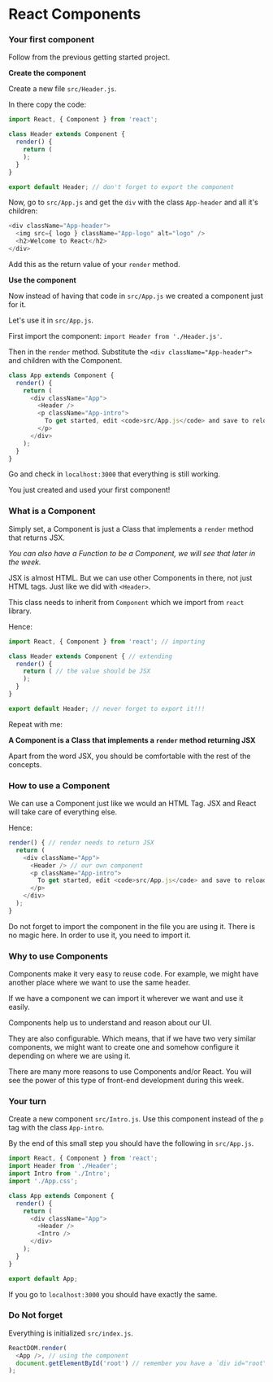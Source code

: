 # React Components

### Your first component

Follow from the previous getting started project.

**Create the component**

Create a new file `src/Header.js`.

In there copy the code:

```javascript
import React, { Component } from 'react';

class Header extends Component {
  render() {
    return (
    );
  }
}

export default Header; // don't forget to export the component
```

Now, go to `src/App.js` and get the `div` with the class `App-header` and all it's children:

```javascript
<div className="App-header">
  <img src={ logo } className="App-logo" alt="logo" />
  <h2>Welcome to React</h2>
</div>
```

Add this as the return value of your `render` method.

**Use the component**

Now instead of having that code in `src/App.js` we created a component just for it.

Let's use it in `src/App.js`.

First import the component: `import Header from './Header.js'`.

Then in the `render` method. Substitute the `<div className="App-header">` and children with the Component.

```javascript
class App extends Component {
  render() {
    return (
      <div className="App">
        <Header />
        <p className="App-intro">
          To get started, edit <code>src/App.js</code> and save to reload.
        </p>
      </div>
    );
  }
}
```

Go and check in `localhost:3000` that everything is still working.

You just created and used your first component!

### What is a Component

Simply set, a Component is just a Class that implements a `render` method that returns JSX.

*You can also have a Function to be a Component, we will see that later in the week.*

JSX is almost HTML. But we can use other Components in there, not just HTML tags. Just like we did with `<Header>`.

This class needs to inherit from `Component` which we import from `react` library.

Hence:

```javascript
import React, { Component } from 'react'; // importing

class Header extends Component { // extending
  render() {
    return ( // the value should be JSX
    );
  }
}

export default Header; // never forget to export it!!!
```

Repeat with me:

**A Component is a Class that implements a `render` method returning JSX**

Apart from the word JSX, you should be comfortable with the rest of the concepts.

### How to use a Component

We can use a Component just like we would an HTML Tag. JSX and React will take care of everything else.

Hence:

```javascript
render() { // render needs to return JSX
  return (
    <div className="App">
      <Header /> // our own component
      <p className="App-intro">
        To get started, edit <code>src/App.js</code> and save to reload.
      </p>
    </div>
  );
}
```

Do not forget to import the component in the file you are using it. There is no magic here. In order to use it, you need to import it.

### Why to use Components

Components make it very easy to reuse code. For example, we might have another place where we want to use the same header.

If we have a component we can import it wherever we want and use it easily.

Components help us to understand and reason about our UI.

They are also configurable. Which means, that if we have two very similar components, we might want to create one and somehow configure it depending on where we are using it.

There are many more reasons to use Components and/or React. You will see the power of this type of front-end development during this week.

### Your turn

Create a new component `src/Intro.js`. Use this component instead of the `p` tag with the class `App-intro`.

By the end of this small step you should have the following in `src/App.js`.

```javascript
import React, { Component } from 'react';
import Header from './Header';
import Intro from './Intro';
import './App.css';

class App extends Component {
  render() {
    return (
      <div className="App">
        <Header />
        <Intro />
      </div>
    );
  }
}

export default App;
```

If you go to `localhost:3000` you should have exactly the same.

### Do Not forget

Everything is initialized `src/index.js`.

```javascript
ReactDOM.render(
  <App />, // using the component
  document.getElementById('root') // remember you have a `div id="root"` in the html
);
```
